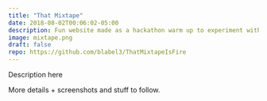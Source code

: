 ```yaml
---
title: "That Mixtape"
date: 2018-08-02T00:06:02-05:00
description: Fun website made as a hackathon warm up to experiment with web animations and touch interactions. 
image: mixtape.png
draft: false
repo: https://github.com/blabel3/ThatMixtapeIsFire
---
```


Description here

More details + screenshots and stuff to follow. 